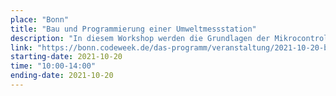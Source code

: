 ```yaml
---
place: "Bonn"
title: "Bau und Programmierung einer Umweltmessstation"
description: "In diesem Workshop werden die Grundlagen der Mikrocontrollerprogrammierung mithilfe der senseBox und ihrer grafischen Programmieroberfläche Blockly vermittelt. Dabei wird gemeinsam eine Umweltmessstation, die die Wetterphänomene deiner Umgebung erfasst und die Grundlage für die Umsetzung der eigenen kreativen Idee bildet, zusammengebaut."
link: "https://bonn.codeweek.de/das-programm/veranstaltung/2021-10-20-bau-und-programmierung-einer-umweltmessstation"
starting-date: 2021-10-20
time: "10:00-14:00"
ending-date: 2021-10-20
---
```

